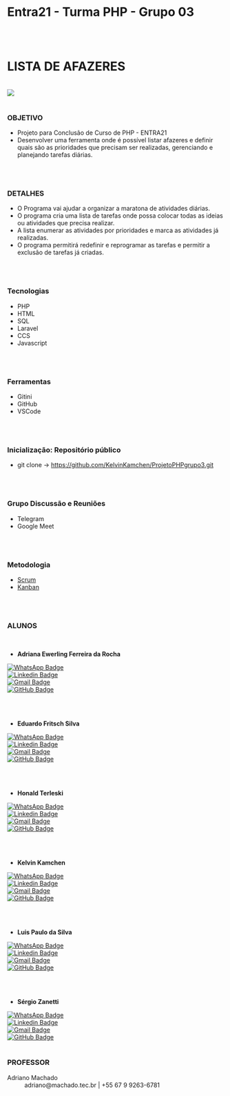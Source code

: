 <div class="texto">

  
  <h1>Entra21 - Turma PHP - Grupo 03</h1>
  <br><br>
  <h1>  LISTA DE AFAZERES </h1>
  <br>
  <img src = "https://tutano.trampos.co/wp-content/uploads/2016/09/2016-09-16_lista-de-tarefas.jpg">
  <br><br>



  <h3> OBJETIVO </h3>
  <ul>
    <li>Projeto para Conclusão de Curso de PHP - ENTRA21</li>
    <li>Desenvolver uma ferramenta onde é possível listar afazeres e definir quais são as prioridades que precisam ser realizadas, gerenciando e planejando tarefas diárias.</li>
  </ul>
  <br>
  <br>


  <h3> DETALHES </h3>
  <ul>
    <li>O Programa vai ajudar a organizar a maratona de atividades diárias.</li>
    <li>O programa cria uma lista de tarefas onde possa colocar todas as ideias ou atividades que precisa realizar.</li>
    <li>A lista enumerar as atividades por prioridades e marca as atividades já realizadas.</li>
    <li>O programa permitirá redefinir e reprogramar as tarefas e permitir a exclusão de tarefas já criadas.</li>
  </ul>
  <br>
  <br>


  <h3>Tecnologias</h3>
  <ul>
    <li>PHP</li>
    <li>HTML</li>
    <li>SQL</li>
    <li>Laravel</li>
    <li>CCS</li>
    <li>Javascript</li>
  </ul>
  <br>
  <br>

  <h3>Ferramentas</h3>
  <ul>
    <li>Gitini</li>
    <li>GitHub</li>
    <li>VSCode</li>
  </ul>
  <br>
  <br>


  <h3>Inicialização: Repositório público</h3>
  <ul>
    <li>git clone ->  <a href="https://github.com/KelvinKamchen/ProjetoPHPgrupo3.git">https://github.com/KelvinKamchen/ProjetoPHPgrupo3.git</a></li>
  </ul>
  <br>
  <br>


  <h3>Grupo Discussão e Reuniões</h3>
  <ul>
  <li>Telegram</li>
  <li>Google Meet</li>
  </ul>
  <br>
  <br>


  <h3> Metodologia </h3>
  <ul>
    <a href="doc/scrum/scrum_00.md"><li>Scrum</li></a>
    <a href="doc/scrum/kanban/kanban00.md"><li>Kanban</li></a>
  </ul>
  <br>
  <br>




<h3><b>ALUNOS</b></h3>
<br>

<ul>
  <b><li>Adriana Ewerling Ferreira da Rocha</li></b>
</ul>

[![WhatsApp Badge](https://img.shields.io/badge/WhatsApp-25D366?style=for-the-badge&logo=whatsapp&logoColor=white)](https://whatsa.me/5549999733703)   
[![Linkedin Badge](https://img.shields.io/badge/LinkedIn-0077B5?style=for-the-badge&logo=linkedin&logoColor=white)](https://www.linkedin.com/in/adriana-ewerling-ferreira-da-rocha/)  
[![Gmail Badge](  https://img.shields.io/badge/Gmail-D14836?style=for-the-badge&logo=gmail&logoColor=white)](mailto:adrianalibras@gmail.com)  
[![GitHub Badge](https://img.shields.io/badge/GitHub-100000?style=for-the-badge&logo=github&logoColor=white)](https://github.com/AdrianaEFRocha)   

<br>
<br>
<ul>
  <b><li>Eduardo Fritsch Silva</li></b>
</ul>

[![WhatsApp Badge](https://img.shields.io/badge/WhatsApp-25D366?style=for-the-badge&logo=whatsapp&logoColor=white)](https://whatsa.me/5549998217619)   
[![Linkedin Badge](https://img.shields.io/badge/LinkedIn-0077B5?style=for-the-badge&logo=linkedin&logoColor=white)](https://www.linkedin.com/in/eduardo-fritsch-silva-a6a93b238/)  
[![Gmail Badge](  https://img.shields.io/badge/Gmail-D14836?style=for-the-badge&logo=gmail&logoColor=white)](mailto:eduardofritschsilva@gmail.com)  
[![GitHub Badge](https://img.shields.io/badge/GitHub-100000?style=for-the-badge&logo=github&logoColor=white)](https://github.com/Grogww) 

<br>
<br>
<ul>
  <b><li>Honald Terleski</li></b>
</ul>

[![WhatsApp Badge](https://img.shields.io/badge/WhatsApp-25D366?style=for-the-badge&logo=whatsapp&logoColor=white)](https://whatsa.me/5547997000381)   
[![Linkedin Badge](https://img.shields.io/badge/LinkedIn-0077B5?style=for-the-badge&logo=linkedin&logoColor=white)](https://www.linkedin.com/in/honaldterleski/)  
[![Gmail Badge](  https://img.shields.io/badge/Gmail-D14836?style=for-the-badge&logo=gmail&logoColor=white)](mailto:ho.terleeski@gmail.com)  
[![GitHub Badge](https://img.shields.io/badge/GitHub-100000?style=for-the-badge&logo=github&logoColor=white)](https://github.com/Terleski) 


<br>
<br>
<ul>
  <b><li>Kelvin Kamchen</li></b>
</ul>

[![WhatsApp Badge](https://img.shields.io/badge/WhatsApp-25D366?style=for-the-badge&logo=whatsapp&logoColor=white)](https://whatsa.me/5547999483625)   
[![Linkedin Badge](https://img.shields.io/badge/LinkedIn-0077B5?style=for-the-badge&logo=linkedin&logoColor=white)](https://www.linkedin.com/in/kelvin-kamchen-3b512a238/)  
[![Gmail Badge](  https://img.shields.io/badge/Gmail-D14836?style=for-the-badge&logo=gmail&logoColor=white)](mailto:kelvin.kamchen@hotmail.com)  
[![GitHub Badge](https://img.shields.io/badge/GitHub-100000?style=for-the-badge&logo=github&logoColor=white)](https://github.com/KelvinKamchen)  


<br>
<br>
<ul>
  <b><li>Luis Paulo da Silva</li></b>
</ul>

[![WhatsApp Badge](https://img.shields.io/badge/WhatsApp-25D366?style=for-the-badge&logo=whatsapp&logoColor=white)](https://whatsa.me/5548984813409)   
[![Linkedin Badge](https://img.shields.io/badge/LinkedIn-0077B5?style=for-the-badge&logo=linkedin&logoColor=white)](https://www.linkedin.com/in/luis-paulo-da-silva-154b564b/)  
[![Gmail Badge](  https://img.shields.io/badge/Gmail-D14836?style=for-the-badge&logo=gmail&logoColor=white)](mailto:lps89br@gmail.com)  
[![GitHub Badge](https://img.shields.io/badge/GitHub-100000?style=for-the-badge&logo=github&logoColor=white)](https://github.com/Neirolg)   

<br>
<br>
<ul>
  <b><li>Sérgio Zanetti</li></b>
</ul>

[![WhatsApp Badge](https://img.shields.io/badge/WhatsApp-25D366?style=for-the-badge&logo=whatsapp&logoColor=white)](https://whatsa.me/5549984371040)   
[![Linkedin Badge](https://img.shields.io/badge/LinkedIn-0077B5?style=for-the-badge&logo=linkedin&logoColor=white)](https://www.linkedin.com/in/s%C3%A9rgio-luiz-zanetti-a5909737/)  
[![Gmail Badge](  https://img.shields.io/badge/Gmail-D14836?style=for-the-badge&logo=gmail&logoColor=white)](mailto:zanetti.sc@gmail.com)  
[![GitHub Badge](https://img.shields.io/badge/GitHub-100000?style=for-the-badge&logo=github&logoColor=white)](https://github.com/SERGIOZANETTI)
<br>
<br>


<h3> <b>PROFESSOR</b> </h3>

<dl>
  <dt>Adriano Machado</dt>
    <dd>adriano@machado.tec.br | +55 67 9 9263-6781 </dd>
</dl>
<br>
<br>

</div>